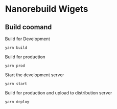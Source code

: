 # Nanorebuild Wigets

## Build coomand

Build for Development
```
yarn build
```

Build for production
```
yarn prod
```

Start the development server
```
yarn start
```

Build for production and upload to distribution server
```
yarn deploy
```
